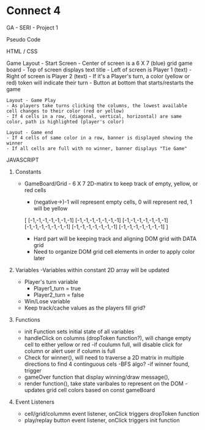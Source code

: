 # Connect 4
GA - SERI - Project 1

Pseudo Code

HTML / CSS

Game Layout - Start Screen
    - Center of screen is a 6 X 7 (blue) grid game board
    - Top of screen displays text title
    - Left of screen is Player 1 (text)
    - Right of screen is Player 2 (text)
    - If it's a Player's turn, a color (yellow or red) token will indicate their turn
    - Button at bottom that starts/restarts the game

    Layout - Game Play
    - As players take turns clicking the columns, the lowest available cell changes to their color (red or yellow)
    - If 4 cells in a row, (diagonal, vertical, horizontal) are same color, path is highlighted (player's color)

    Layout - Game end
    - If 4 cells of same color in a row, banner is displayed showing the winner
    - If all cells are full with no winner, banner displays "Tie Game"





JAVASCRIPT

1. Constants 
    - GameBoard/Grid - 6 X 7 2D-matirx to keep track of empty, yellow, or red cells
        - (negative->)-1 will represent empty cells, 0 will represent red, 1 will be yellow

        [
            [-1,-1,-1,-1,-1,-1,-1]
            [-1,-1,-1,-1,-1,-1,-1]
            [-1,-1,-1,-1,-1,-1,-1]
            [-1,-1,-1,-1,-1,-1,-1]
            [-1,-1,-1,-1,-1,-1,-1]
            [-1,-1,-1,-1,-1,-1,-1]
        ]

        - Hard part will be keeping track and aligning DOM grid with DATA grid
        - Need to organize DOM grid cell elements in order to apply color later

2. Variables
    -Variables within constant 2D array will be updated
    - Player's turn variable
        - Player1_turn = true
        - Player2_turn = false
    - Win/Lose variable
    - Keep track/cache values as the players fill grid?


3. Functions
    - init Function sets initial state of all variables
    - handleClick on columns (dropToken function?), will change empty cell to either yellow or red
        -if coulumn full, will disable click for column or alert user if column is full 
    - Check for winner(), will need to traverse a 2D matrix in multiple directions to find 4 continguous cels
        -BFS algo?
        -if winner found, trigger
    - gameOver function that display winning/draw message(),
    - render function(), take state varibales to represent on the DOM
        -updates grid cell colors based on const gameBoard

4. Event Listeners
    - cell/grid/colummn event listener, onClick triggers dropToken function
    - play/replay button event listener, onClick triggers init function
